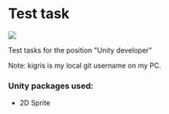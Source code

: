 # Test task
![](https://img.shields.io/github/v/release/Donatoz/Test-task?include_prereleases&style=for-the-badge)

 Test tasks for the position "Unity developer"
 
 Note: kigris is my local git username on my PC.

### Unity packages used:
 - 2D Sprite
